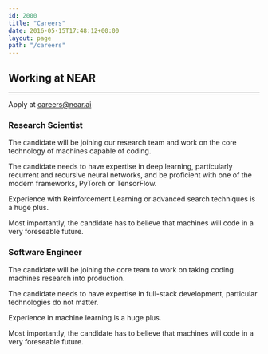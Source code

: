 ```yaml
---
id: 2000
title: "Careers"
date: 2016-05-15T17:48:12+00:00
layout: page
path: "/careers"
---
```



<section class="text-left">
  <div class="container text-center">
    <h2 class="section-heading">Working at NEAR</h2>
    <hr class="primary" />
    <p class="lead text-muted">Apply at <a href="mailto:careers@near.ai">careers@near.ai</a></p>
  </div>
  <div class="container">
    <h3>Research Scientist</h3>
    <p class="lead text-muted">The candidate will be joining our research team and work on the core technology of machines capable of coding.</p>
    <p class="lead text-muted">The candidate needs to have expertise in deep learning, particularly recurrent and recursive neural networks, and be proficient with one of the modern frameworks, PyTorch or TensorFlow.</p>
    <p class="lead text-muted">Experience with Reinforcement Learning or advanced search techniques is a huge plus.</p>
    <p class="lead text-muted">Most importantly, the candidate has to believe that machines will code in a very foreseable future.</p>
    <h3>Software Engineer</h3>
    <p class="lead text-muted">The candidate will be joining the core team to work on taking coding machines research into production.</p>
    <p class="lead text-muted">The candidate needs to have expertise in full-stack development, particular technologies do not matter.</p>
    <p class="lead text-muted">Experience in machine learning is a huge plus.</p>
    <p class="lead text-muted">Most importantly, the candidate has to believe that machines will code in a very foreseable future.</p>
  </div>
</section>

